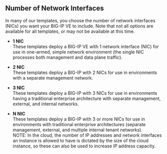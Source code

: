 ## Number of Network Interfaces
In many of our templates, you choose the number of network interfaces (NICs) you want your BIG-IP VE to include. Note that not all options are available for all templates, or may not be available at this time. 

  - **1 NIC** <br>These templates deploy a BIG-IP VE with 1 network interface (NIC) for use in one-armed, simple network environment (the single NIC processes both management and data plane traffic).

  - **2 NIC** <br>
  These templates deploy a BIG-IP with 2 NICs for use in environments with a separate management network.

  - **3 NIC** <br>These templates deploy a BIG-IP with 3 NICs for use in environments having a traditional enterprise architecture with separate management, external, and internal networks.

  - **N NIC** <br>These templates deploy a BIG-IP with 3 or more NICs for use in environments with traditional enterprise architectures (separate management, external, and multiple internal tenant networks). <br>NOTE: In the cloud, the number of IP addresses and network interfaces an instance is allowed to have is dictated by the size of the cloud instance, so these can also be used to increase IP address capacity.


